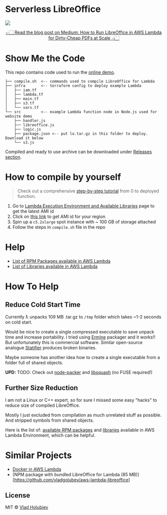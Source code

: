 # Serverless LibreOffice

[![](https://cdn-images-1.medium.com/max/1600/1*4q_I8VM6Gtmtw6TAjORylA.png)](https://vladholubiev.com/serverless-libreoffice)

<p align="center">
  <a href="https://medium.com/@vladholubiev/how-to-run-libreoffice-in-aws-lambda-for-dirty-cheap-pdfs-at-scale-b2c6b3d069b4">
    👉🏻 Read the blog post on Medium: How to Run LibreOffice in AWS Lambda for Dirty-Cheap PDFs at Scale 👈🏻
  </a>
</p>

# Show Me the Code

This repo contains code used to run the [online demo](https://vladholubiev.com/serverless-libreoffice).


```
├── compile.sh  <-- commands used to compile LibreOffice for Lambda
├── infra       <-- terraform config to deploy example Lambda
│   ├── iam.tf
│   ├── lambda.tf
│   ├── main.tf
│   ├── s3.tf
│   └── vars.tf
└── src         <-- example Lambda function node in Node.js used for website demo
    ├── handler.js
    ├── libreoffice.js
    ├── logic.js
    ├── package.json <-- put lo.tar.gz in this folder to deploy. Download it below
    └── s3.js
```

Compiled and ready to use archive can be downloaded under [Releases section](https://github.com/vladgolubev/serverless-libreoffice/releases).

# How to compile by yourself

> Check out a comprehensive [step-by-step tutorial](STEP_BY_STEP.md) from 0 to deployed function. 

1. Go to [Lambda Execution Environment and Available Libraries](https://docs.aws.amazon.com/lambda/latest/dg/current-supported-versions.html) page to get the latest AMI id
2.  Click on [this link](https://console.aws.amazon.com/ec2/v2/home#Images:visibility=public-images;search=amzn-ami-hvm-2017.03.1.20170812-x86_64-gp2) to get AMI id for your region
3. Spin up a `c5.2xlarge` spot instance with ~ 100 GB of storage attached
4. Follow the steps in `compile.sh` file in the repo

# Help

* [List of RPM Packages available in AWS Lambda](https://gist.github.com/vladgolubev/1dac4ed47a5febf110c668074c6b671c)
* [List of Libraries available in AWS Lambda](https://gist.github.com/vladgolubev/439559fc7597a4fb51eaa9e97b72f319)

# How To Help

## Reduce Cold Start Time

Currently ƛ unpacks 109 MB .tar.gz to `/tmp` folder which takes ~1-2 seconds on cold start.

Would be nice to create a single compressed executable to save unpack time and increase portability.
I tried using [Ermine](http://www.magicermine.com/) packager and it works!!
But unfortunately this is commercial software.
Similar open-source analogue [Statifier](http://statifier.sourceforge.net/) produces broken binaries.

Maybe someone has another idea how to create a single executable from a folder full of shared objects.

**UPD:** TODO: Check out [node-packer](https://github.com/pmq20/node-packer) and [libsquash](https://github.com/pmq20/libsquash) (no FUSE required!)

## Further Size Reduction

I am not a Linux or C++ expert, so for sure I missed some easy "hacks"
to reduce size of compiled LibreOffice.

Mostly I just excluded from compilation as much unrelated stuff as possible.
And stripped symbols from shared objects.

Here is the list of: [available RPM packages](https://gist.github.com/vladgolubev/1dac4ed47a5febf110c668074c6b671c)
and [libraries](https://gist.github.com/vladgolubev/439559fc7597a4fb51eaa9e97b72f319)
available in AWS Lambda Environment, which can be helpful.

# Similar Projects

* [Docker in AWS Lambda](https://github.com/vladgolubev/docker-in-aws-lambda)
* [NPM package with bundled LibreOffice for Lambda (85 MB)][https://github.com/vladgolubev/aws-lambda-libreoffice]

## License

MIT © [Vlad Holubiev](https://vladholubiev.com)
